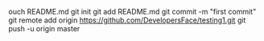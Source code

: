 ouch README.md
git init
git add README.md
git commit -m "first commit"
git remote add origin https://github.com/DevelopersFace/testing1.git
git push -u origin master
